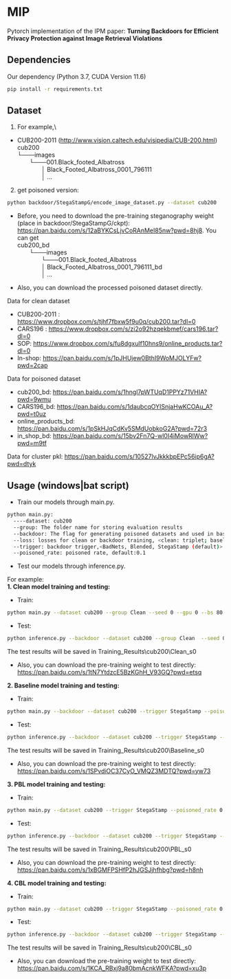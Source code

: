 # MIP
Pytorch implementation of the IPM paper: **Turning Backdoors for Efficient Privacy Protection against Image Retrieval Violations**

## Dependencies
Our dependency (Python 3.7, CUDA Version 11.6)

```sh
pip install -r requirements.txt
```

## Dataset
1. For example,\
* CUB200-2011 (http://www.vision.caltech.edu/visipedia/CUB-200.html)
cub200\
└───images\
&emsp;&emsp;└───001.Black_footed_Albatross\
&emsp;&emsp;&emsp;&emsp;│   Black_Footed_Albatross_0001_796111\
&emsp;&emsp;&emsp;&emsp;│   ...

2. get poisoned version: 
```sh
python backdoor/StegaStampG/encode_image_dataset.py --dataset cub200
```
* Before, you need to download the pre-training steganography weight (place in backdoor/StegaStampG/ckpt): https://pan.baidu.com/s/12aBYKCsLjvCoRAnMeI85nw?pwd=8hj8. You can get\
cub200_bd\
&emsp;&emsp;└───images\
&emsp;&emsp;&emsp;&emsp;└───001.Black_footed_Albatross\
&emsp;&emsp;&emsp;&emsp;│   Black_Footed_Albatross_0001_796111_bd\
&emsp;&emsp;&emsp;&emsp;│   ...

* Also, you can download the processed poisoned dataset directly.

Data for clean dataset
* CUB200-2011 : https://www.dropbox.com/s/tjhf7fbxw5f9u0q/cub200.tar?dl=0
* CARS196 : https://www.dropbox.com/s/zi2o92hzqekbmef/cars196.tar?dl=0
* SOP: https://www.dropbox.com/s/fu8dgxulf10hns9/online_products.tar?dl=0
* In-shop: https://pan.baidu.com/s/1pJHUjew0BthI9WoMJOLYFw?pwd=2cap 

Data for poisoned dataset
* cub200_bd: https://pan.baidu.com/s/1hngl7pWTUqD1PPYz71VHIA?pwd=9wmu
* CARS196_bd: https://pan.baidu.com/s/1daubcqOYISnjaHwKCOAu_A?pwd=t0uz
* online_products_bd: https://pan.baidu.com/s/1pSkHJqCdKv5SMdUobkoG2A?pwd=72r3
* in_shop_bd: https://pan.baidu.com/s/15bv2Fn7Q-wl0I4iMowRlWw?pwd=m9tf

Data for cluster pkl: https://pan.baidu.com/s/10527lvJkkkbpEPc56ip6gA?pwd=dtyk

## Usage (windows|bat script)
* Train our models through main.py.
```sh
python main.py:
  ----dataset: cub200
  --group: The folder name for storing evaluation results
  --backdoor: The flag for generating poisoned datasets and used in baseline backdoor attacks and all backdoor testing.
  --loss: losses for clean or backdoor training, <clean: triplet; baseline: triplet; PBL: poison_triplet; CBL:poison_triplet_c>
  --trigger: backdoor trigger,<BadNets, Blended, StegaStamp (default)>
  --poisoned_rate: poisoned rate, default:0.1
```

* Test our models through inference.py.

For example:\
**1. Clean model training and testing:**

* Train:
```sh
python main.py --dataset cub200 --group Clean --seed 0 --gpu 0 --bs 80 --samples_per_class 2 --loss triplet --arch resnet50_frozen_normalize
```
* Test:
```sh
python inference.py --backdoor --dataset cub200 --group Clean  --seed 0 --gpu 0 --bs 512 --arch resnet50_frozen_normalize
```

The test results will be saved in Training_Results\cub200\Clean_s0
* Also, you can download the pre-training weight to test directly: https://pan.baidu.com/s/1tN7YtdzcE5BzKGhH_V93GQ?pwd=etsq

**2. Baseline model training and testing:**
* Train:
```sh
python main.py --backdoor --dataset cub200 --trigger StegaStamp --poisoned_rate 0.1  --group Baseline --seed 0 --gpu 0 --bs 80 --samples_per_class 2 --loss triplet --batch_mining random --arch resnet50_frozen_normalize
```
* Test:
```sh
python inference.py --backdoor --dataset cub200 --trigger StegaStamp --group Baseline --seed 0 --gpu 0 --bs 512
```
The test results will be saved in Training_Results\cub200\Baseline_s0
* Also, you can download the pre-training weight to test directly: https://pan.baidu.com/s/1SPvdiOC37CyO_VMQZ3MDTQ?pwd=yw73


**3. PBL model training and testing:**
* Train:
```sh
python main.py --dataset cub200 --trigger StegaStamp --poisoned_rate 0.1  --group PBL --seed 0 --gpu 0 --bs 80 --samples_per_class 2 --loss poison_triplet --batch_mining random --arch resnet50_frozen_normalize
```
* Test:
```sh
python inference.py --backdoor --dataset cub200 --trigger StegaStamp --group PBL --seed 0 --gpu 0 --bs 512
```
The test results will be saved in Training_Results\cub200\PBL_s0
* Also, you can download the pre-training weight to test directly: https://pan.baidu.com/s/1xBGMFPSHfP2hJGSJjhfhbg?pwd=h8nh

**4. CBL model training and testing:**
* Train:
```sh
python main.py --dataset cub200 --trigger StegaStamp --poisoned_rate 0.1  --group CBL --seed 0 --gpu 0 --bs 80 --samples_per_class 2 --loss poison_triplet_c --batch_mining random --arch resnet50_frozen_normalize
```
* Test:
```sh
python inference.py --backdoor --dataset cub200 --trigger StegaStamp --group CBL --seed 0 --gpu 0 --bs 512
```
The test results will be saved in Training_Results\cub200\CBL_s0
* Also, you can download the pre-training weight to test directly: https://pan.baidu.com/s/1KCA_RBxj9a80bmAcnkWFKA?pwd=xu3p



